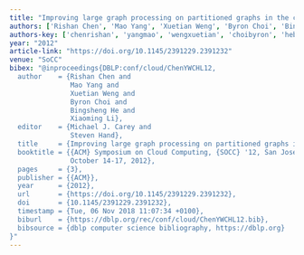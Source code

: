 ```yaml
---
title: "Improving large graph processing on partitioned graphs in the cloud"
authors: ['Rishan Chen', 'Mao Yang', 'Xuetian Weng', 'Byron Choi', 'Bingsheng He', 'Xiaoming Li']
authors-key: ['chenrishan', 'yangmao', 'wengxuetian', 'choibyron', 'hebingsheng', 'lixiaoming']
year: "2012"
article-link: "https://doi.org/10.1145/2391229.2391232"
venue: "SoCC"
bibex: "@inproceedings{DBLP:conf/cloud/ChenYWCHL12,
  author    = {Rishan Chen and
               Mao Yang and
               Xuetian Weng and
               Byron Choi and
               Bingsheng He and
               Xiaoming Li},
  editor    = {Michael J. Carey and
               Steven Hand},
  title     = {Improving large graph processing on partitioned graphs in the cloud},
  booktitle = {{ACM} Symposium on Cloud Computing, {SOCC} '12, San Jose, CA, USA,
               October 14-17, 2012},
  pages     = {3},
  publisher = {{ACM}},
  year      = {2012},
  url       = {https://doi.org/10.1145/2391229.2391232},
  doi       = {10.1145/2391229.2391232},
  timestamp = {Tue, 06 Nov 2018 11:07:34 +0100},
  biburl    = {https://dblp.org/rec/conf/cloud/ChenYWCHL12.bib},
  bibsource = {dblp computer science bibliography, https://dblp.org}
}"
---
```

